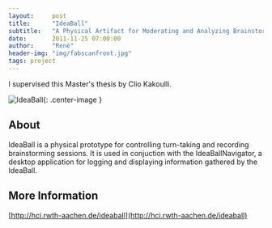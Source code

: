 ```yaml
---
layout:     post
title:      "IdeaBall"
subtitle:   "A Physical Artifact for Moderating and Analyzing Brainstorming Sessions"
date:       2011-11-25 07:00:00
author:     "René"
header-img: "img/fabscanfront.jpg"
tags: project
---
```

I supervised this Master's thesis by Clio Kakoulli.

![IdeaBall](http://hci.rwth-aachen.de/img/wiki_up/ideaballnavigator_highlevel.png){: .center-image }


## About
IdeaBall is a physical prototype for controlling turn-taking and recording brainstorming sessions. It is used in conjuction with the IdeaBallNavigator, a desktop application for logging and displaying information gathered by the IdeaBall.


## More Information
[http://hci.rwth-aachen.de/ideaball](http://hci.rwth-aachen.de/ideaball)
